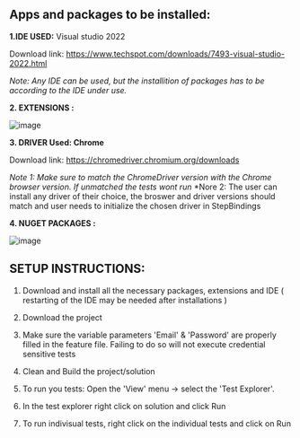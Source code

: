 ## Apps and packages to be installed:

 **1.IDE USED:**
Visual studio 2022

Download link: https://www.techspot.com/downloads/7493-visual-studio-2022.html

*Note: Any IDE can be used, but the installition of packages has to be according to the IDE under use.*

 **2. EXTENSIONS :**
 
 ![image](https://user-images.githubusercontent.com/119695514/205358681-caed98a0-6159-4175-a012-36b45e49bde7.png)
 
 
**3. DRIVER Used: Chrome**

Download link: https://chromedriver.chromium.org/downloads

*Note 1: Make sure to match the ChromeDriver version with the Chrome browser version. If unmatched the tests wont run*
*Nore 2: The user can install any driver of their choice, the broswer and driver versions should match and user needs to initialize the chosen driver in StepBindings
 
 **4. NUGET PACKAGES :**

![image](https://user-images.githubusercontent.com/119695514/205359105-8e38f6ce-1d46-40a0-952e-6d805c52317d.png)



## SETUP INSTRUCTIONS:

1. Download and install all the necessary packages, extensions and IDE ( restarting of the IDE may be needed after installations )

2. Download the project 

3. Make sure the variable parameters 'Email' & 'Password' are properly filled in the feature file. Failing to do so will not execute credential sensitive tests

4. Clean and Build the project/solution

5. To run you tests: Open the 'View' menu -> select the 'Test Explorer'. 

6. In the test explorer right click on solution and click Run

7. To run indivisual tests, right click on the individual tests and click on Run


